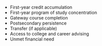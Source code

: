 - First-year credit accumulation
- First-year program of study concentration
- Gateway course completion
- Postsecondary persistence
- Transfer (if applicable)
- Access to college and career advising
- Unmet financial need
